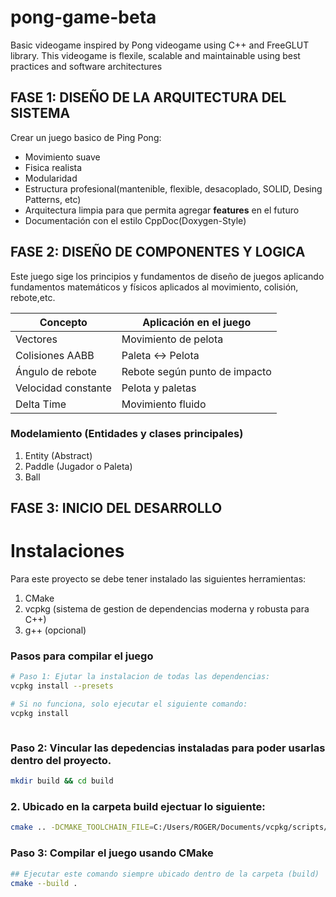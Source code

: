 ﻿# pong-game-beta

Basic videogame inspired by Pong videogame using C++ and FreeGLUT library. This videogame is flexile, scalable and maintainable using best practices and software architectures  

## FASE 1: DISEÑO DE LA ARQUITECTURA DEL SISTEMA
Crear un juego basico de Ping Pong:

- Movimiento suave
- Fisica realista
- Modularidad
- Estructura profesional(mantenible, flexible, desacoplado, SOLID, Desing Patterns, etc)
- Arquitectura limpia para que permita agregar __features__ en el futuro
- Documentación con el estilo CppDoc(Doxygen-Style)

## FASE 2: DISEÑO DE COMPONENTES Y LOGICA
Este juego sige los principios y fundamentos de diseño de juegos aplicando fundamentos matemáticos y físicos aplicados al movimiento, colisión, rebote,etc.

| Concepto            | Aplicación en el juego        |
| ------------------- | ----------------------------- |
| Vectores            | Movimiento de pelota          |
| Colisiones AABB     | Paleta ↔ Pelota               |
| Ángulo de rebote    | Rebote según punto de impacto |
| Velocidad constante | Pelota y paletas              |
| Delta Time          | Movimiento fluido             |


### Modelamiento (Entidades y clases principales)
1. Entity (Abstract)
2. Paddle (Jugador o Paleta)
3. Ball

## FASE 3: INICIO DEL DESARROLLO
# Instalaciones
Para este proyecto se debe tener instalado las siguientes herramientas:
1. CMake
2. vcpkg (sistema de gestion de dependencias moderna y robusta para C++)
3. g++ (opcional)

### Pasos para compilar el juego
```bash
# Paso 1: Ejutar la instalacion de todas las dependencias:
vcpkg install --presets

# Si no funciona, solo ejecutar el siguiente comando: 
vcpkg install 



```

### Paso 2: Vincular las depedencias instaladas para poder usarlas dentro del proyecto.
```bash ##### 1. Dentro del directorio src crear un directorio (build)
mkdir build && cd build
```
### 2. Ubicado en la carpeta build ejectuar lo siguiente:
```bash 
cmake .. -DCMAKE_TOOLCHAIN_FILE=C:/Users/ROGER/Documents/vcpkg/scripts/buildsystems/vcpkg.cmake -DCMAKE_BUILD_TYPE=Release
```

### Paso 3: Compilar el juego usando CMake
```bash 
## Ejecutar este comando siempre ubicado dentro de la carpeta (build)
cmake --build .
```